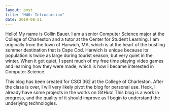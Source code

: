 ```yaml
---
layout: post
title: "HW0: Introduction"
date: 2019-08-21
---
```


  Hello! My name is Collin Bauer.  I am a senior Computer Science major at
the College of Charleston and a tutor at the Center for Student Learning.
I am originally from the town of Harwich, MA, which is at the heart of the
bustling summer destination that is Cape Cod.  Harwich is unique because
its population is twice as large during tourist season, but very quiet in
the winter.  When it got quiet, I spent much of my free time playing video
games and learning how they were made, which is how I became interested in
Computer Science.

  This blog has been created for CSCI 362 at the College of Charleston.
After the class is over, I will very likely pivot the blog for personal
use.  Heck, I already have some projects in the works on GitHub! This blog
is a work in progress, and the quality of it should improve as I begin to
understand the underlying technologies.